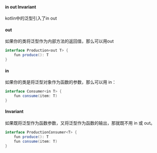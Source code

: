 #### in out Invariant
kotlin中的泛型引入了in out
#### out
如果你的类将泛型作为内部方法的返回值，那么可以用out
```java
interface Production<out T> {
    fun produce(): T
}
```

#### in
如果你的类是将泛型对象作为函数的参数，那么可以用 in：
```java
interface Consumer<in T> {
    fun consume(item: T)
}
```

#### Invariant
如果既将泛型作为函数参数，又将泛型作为函数的输出，那就既不用 in 或 out。
```java
interface ProductionConsumer<T> {
    fun produce(): T
    fun consume(item: T)
}
```
